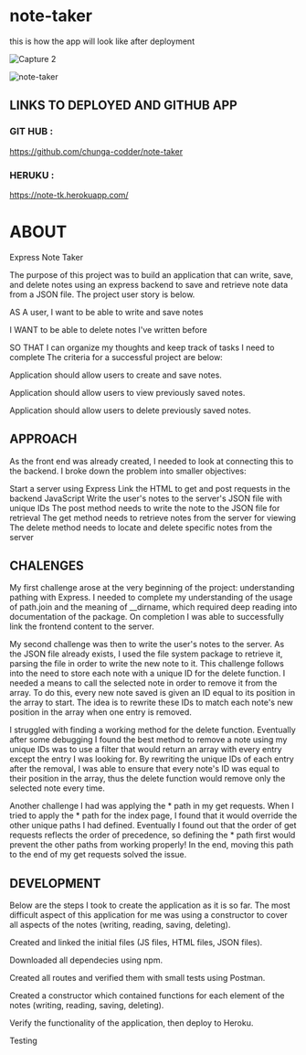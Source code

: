 # note-taker



this is how the app will look like after deployment

![Capture 2](https://user-images.githubusercontent.com/71171928/103551427-9d931100-4eaa-11eb-883f-8044b3a3fe43.PNG)


![note-taker](https://user-images.githubusercontent.com/71171928/103551443-a1bf2e80-4eaa-11eb-963a-dbd28e18606b.PNG)

## LINKS TO DEPLOYED AND GITHUB APP

### GIT HUB : 
https://github.com/chunga-codder/note-taker

### HERUKU :

https://note-tk.herokuapp.com/




# ABOUT

Express Note Taker

The purpose of this project was to build an application that can write, save, and delete notes using an express backend to save and retrieve note data from a JSON file. The project user story is below.

AS A user, I want to be able to write and save notes

I WANT to be able to delete notes I've written before

SO THAT I can organize my thoughts and keep track of tasks I need to complete
The criteria for a successful project are below:

Application should allow users to create and save notes.

Application should allow users to view previously saved notes.

Application should allow users to delete previously saved notes.





  ## APPROACH
  As the front end was already created, I needed to look at connecting this to the backend. I broke down the problem into smaller objectives:

Start a server using Express
Link the HTML to get and post requests in the backend JavaScript
Write the user's notes to the server's JSON file with unique IDs
The post method needs to write the note to the JSON file for retrieval
The get method needs to retrieve notes from the server for viewing
The delete method needs to locate and delete specific notes from the server

## CHALENGES

 My first challenge arose at the very beginning of the project: understanding pathing with Express. I needed to complete my understanding of the usage of path.join and the meaning of __dirname, which required deep reading into documentation of the package. On completion I was able to successfully link the frontend content to the server.

My second challenge was then to write the user's notes to the server. As the JSON file already exists, I used the file system package to retrieve it, parsing the file in order to write the new note to it. This challenge follows into the need to store each note with a unique ID for the delete function. I needed a means to call the selected note in order to remove it from the array. To do this, every new note saved is given an ID equal to its position in the array to start. The idea is to rewrite these IDs to match each note's new position in the array when one entry is removed.

I struggled with finding a working method for the delete function. Eventually after some debugging I found the best method to remove a note using my unique IDs was to use a filter that would return an array with every entry except the entry I was looking for. By rewriting the unique IDs of each entry after the removal, I was able to ensure that every note's ID was equal to their position in the array, thus the delete function would remove only the selected note every time.

Another challenge I had was applying the * path in my get requests. When I tried to apply the * path for the index page, I found that it would override the other unique paths I had defined. Eventually I found out that the order of get requests reflects the order of precedence, so defining the * path first would prevent the other paths from working properly! In the end, moving this path to the end of my get requests solved the issue.


## DEVELOPMENT

Below are the steps I took to create the application as it is so far. The most difficult aspect of this application for me was using a constructor to cover all aspects of the notes (writing, reading, saving, deleting).

Created and linked the initial files (JS files, HTML files, JSON files).

Downloaded all dependecies using npm.

Created all routes and verified them with small tests using Postman.

Created a constructor which contained functions for each element of the notes (writing, reading, saving, deleting).

Verify the functionality of the application, then deploy to Heroku.

Testing
